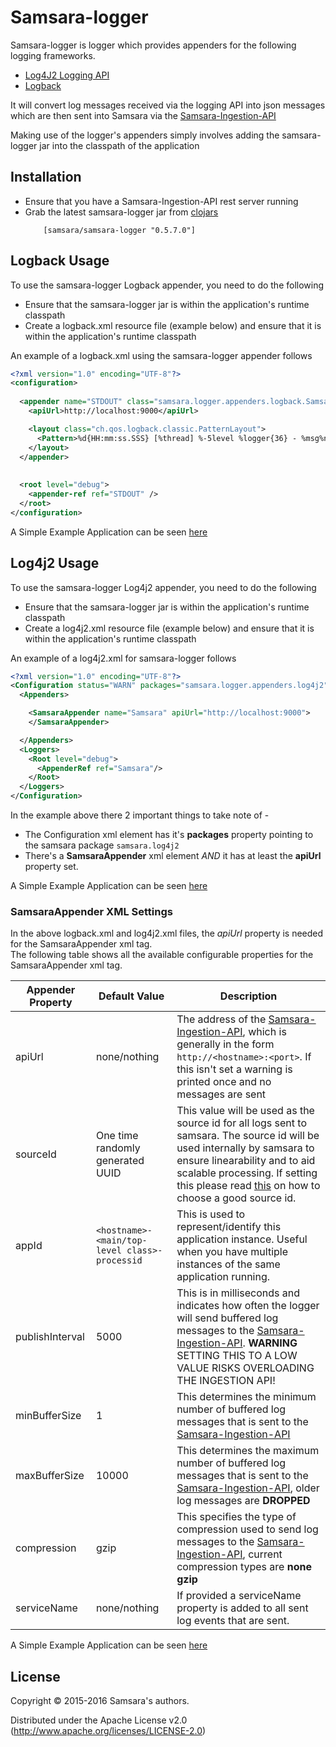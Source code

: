 # Samsara-logger
Samsara-logger is logger which provides appenders for the following logging frameworks.  
* [Log4J2 Logging API](http://logging.apache.org/log4j/2.x/)   
* [Logback](http://logback.qos.ch/)   


It will convert log messages received via the logging API into json messages which are then sent into Samsara via the [Samsara-Ingestion-API](https://github.com/samsara/samsara/ingestion-api)

Making use of the logger's appenders simply involves adding the samsara-logger jar into the classpath of the application

## Installation
* Ensure that you have a Samsara-Ingestion-API rest server running
* Grab the latest samsara-logger jar from [clojars](https://clojars.org/samsara/samsara-logger)
  ```
      [samsara/samsara-logger "0.5.7.0"]
  ```


## Logback Usage
To use the samsara-logger Logback appender, you need to do the following
 - Ensure that the samsara-logger jar is within the application's runtime classpath
 - Create a logback.xml resource file (example below) and ensure that it is within the application's runtime classpath

An example of a logback.xml using the samsara-logger appender follows
```xml
<?xml version="1.0" encoding="UTF-8"?>
<configuration>
 
  <appender name="STDOUT" class="samsara.logger.appenders.logback.SamsaraAppender">
    <apiUrl>http://localhost:9000</apiUrl>  

    <layout class="ch.qos.logback.classic.PatternLayout">
      <Pattern>%d{HH:mm:ss.SSS} [%thread] %-5level %logger{36} - %msg%n</Pattern>
    </layout>
  </appender>
   
 
  <root level="debug">
    <appender-ref ref="STDOUT" />
  </root>
</configuration>
```

A Simple Example Application can be seen [here](./examples/logback/README.md)   


## Log4j2 Usage
To use the samsara-logger Log4j2 appender, you need to do the following
 - Ensure that the samsara-logger jar is within the application's runtime classpath
 - Create a log4j2.xml resource file (example below) and ensure that it is within the application's runtime classpath

An example of a log4j2.xml for samsara-logger follows
```xml
<?xml version="1.0" encoding="UTF-8"?>
<Configuration status="WARN" packages="samsara.logger.appenders.log4j2">
  <Appenders>

    <SamsaraAppender name="Samsara" apiUrl="http://localhost:9000">
    </SamsaraAppender>

  </Appenders>
  <Loggers>
    <Root level="debug">
      <AppenderRef ref="Samsara"/>
    </Root>
  </Loggers>
</Configuration>
```

In the example above there 2 important things to take note of -
 - The Configuration xml element has it's **packages** property pointing to the samsara package ``samsara.log4j2``
 - There's a **SamsaraAppender** xml element *AND* it has at least the **apiUrl** property set.

A Simple Example Application can be seen [here](./examples/log4j2/README.md)   



### SamsaraAppender XML Settings

In the above logback.xml and log4j2.xml files, the *apiUrl* property is needed for the SamsaraAppender xml tag.   
The following table shows all the available configurable properties for the SamsaraAppender xml tag.  

|Appender Property | Default Value | Description |
|-------------------------|---------------|-------------|
|apiUrl      |none/nothing  | The address of the [Samsara-Ingestion-API](https://github.com/samsara/samsara/ingestion-api), which is generally in the form ``http://<hostname>:<port>``. If this isn't set a warning is printed once and no messages are sent|
|sourceId    | One time randomly generated UUID | This value will be used as the source id for all logs sent to samsara. The source id will be used internally by samsara to ensure linearability and to aid scalable processing. If setting this please read [this](/docs/design/events-spec.md) on how to choose a good source id. |
|appId    | `<hostname>-<main/top-level class>-processid` | This is used to represent/identify this application instance. Useful when you have multiple instances of the same application running. |
|publishInterval | 5000  | This is in milliseconds and indicates how often the logger will send buffered log messages to the [Samsara-Ingestion-API](https://github.com/samsara/samsara/ingestion-api). **WARNING** SETTING THIS TO A LOW VALUE RISKS OVERLOADING THE INGESTION API! |
|minBufferSize | 1  | This determines the minimum number of buffered log messages that is sent to the  [Samsara-Ingestion-API](https://github.com/samsara/samsara/ingestion-api) |
|maxBufferSize | 10000  | This determines the maximum number of buffered log messages that is sent to the  [Samsara-Ingestion-API](https://github.com/samsara/samsara/ingestion-api), older log messages are **DROPPED** |
|compression | gzip | This specifies the type of compression used to send log messages to the  [Samsara-Ingestion-API](https://github.com/samsara/samsara/ingestion-api), current compression types are **none gzip** |
|serviceName | none/nothing | If provided a serviceName property is added to all sent log events that are sent. |

A Simple Example Application can be seen [here](./examples/logback/README.md)


## License

Copyright © 2015-2016 Samsara's authors.

Distributed under the Apache License v2.0 (http://www.apache.org/licenses/LICENSE-2.0)
